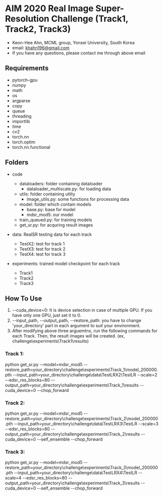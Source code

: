 # AIM 2020 Real Image Super-Resolution Challenge (Track1, Track2, Track3)
- Keon-Hee Ahn, MCML group, Yonsei University, South Korea
- email: khahn196@gmail.com
- If you have any questions, please contact me through above email

## Requirements
- pytorch-gpu 
- numpy
- math
- os
- argparse
- copy
- queue
- threading
- importlib
- time
- cv2
- torch.nn
- torch.optim
- torch.nn.functional

## Folders
- code
	- dataloaders: folder containing dataloader
		- dataloader_multiscale.py: for loading data
	- utils: folder containing utlity
		- image_utils.py: some functions for processing data
	- model: folder which contain models
		- base.py: base for model
		- mdsr_mod5: our model
	- train_queued.py: for training models
	- get_sr.py: for acquring result images

- data: RealSR testing data for each track 
	- TestX2: test for track 1
	- TestX3: test for track 2
	- TestX4: test for track 3

- experiments: trained model checkpoint for each track 
	- Track1
	- Track2
	- Track3

## How To Use
1. --cuda_device=0: It is device selection in case of multiple GPU. If you have only one GPU, just set it to 0.
2. --input_path, --output_path, --restore_path: you have to change 'your_directory' part in each argument to suit your environment.
3. After modifying above three arguemtns, run the following commands for each Track. Then, the result images will be created. (ex, challenge\experiments\Track1\results\)

### Track 1:
python get_sr.py --model=mdsr_mod5 --restore_path=your_directory\challenge\experiments\Track_1\model_200000.pth --input_path=your_directory\challenge\data\TestLRX2\TestLR --scale=2 --edsr_res_blocks=80 --output_path=your_directory\challenge\experiments\Track_1\results --cuda_device=0 --chop_forward 

### Track 2:
python get_sr.py --model=mdsr_mod5 --restore_path=your_directory\challenge\experiments\Track_2\model_200000.pth --input_path=your_directory\challenge\data\TestLRX3\TestLR --scale=3 --edsr_res_blocks=80 --output_path=your_directory\challenge\experiments\Track_2\results --cuda_device=0  --self_ensemble --chop_forward 

### Track 3:
python get_sr.py --model=mdsr_mod5 --restore_path=your_directory\challenge\experiments\Track_3\model_200000.pth --input_path=your_directory\challenge\data\TestLRX4\TestLR --scale=4 --edsr_res_blocks=80 --output_path=your_directory\challenge\experiments\Track_3\results --cuda_device=0  --self_ensemble --chop_forward 
